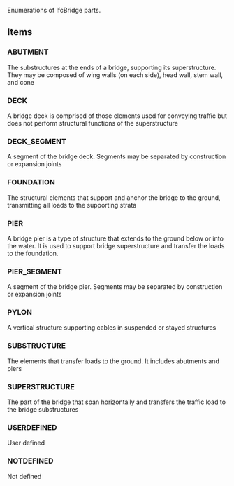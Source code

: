 Enumerations of IfcBridge parts.

<!-- end of short definition -->


## Items

### ABUTMENT
The substructures at the ends of a bridge, supporting its superstructure. They may be composed of wing walls (on each side), head wall, stem wall, and cone

### DECK
A bridge deck is comprised of those elements used for conveying traffic but does not perform structural functions of the superstructure

### DECK_SEGMENT
A segment of the bridge deck. Segments may be separated by construction or expansion joints

### FOUNDATION
The structural elements that support and anchor the bridge to the ground, transmitting all loads to the supporting strata

### PIER
A bridge pier is a type of structure that extends to the ground below or into the water. It is used to support bridge superstructure and transfer the loads to the foundation.

### PIER_SEGMENT
A segment of the bridge pier. Segments may be separated by construction or expansion joints

### PYLON
A vertical structure supporting cables in suspended or stayed structures

### SUBSTRUCTURE
The elements that transfer loads to the ground. It includes abutments and piers

### SUPERSTRUCTURE
The part of the bridge that span horizontally and transfers the traffic load to the bridge substructures

### USERDEFINED
User defined

### NOTDEFINED
Not defined